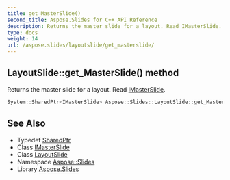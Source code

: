 ```yaml
---
title: get_MasterSlide()
second_title: Aspose.Slides for C++ API Reference
description: Returns the master slide for a layout. Read IMasterSlide.
type: docs
weight: 14
url: /aspose.slides/layoutslide/get_masterslide/
---
```

## LayoutSlide::get_MasterSlide() method


Returns the master slide for a layout. Read [IMasterSlide](../../imasterslide/).

```cpp
System::SharedPtr<IMasterSlide> Aspose::Slides::LayoutSlide::get_MasterSlide() override
```

## See Also

* Typedef [SharedPtr](../../../system/sharedptr/)
* Class [IMasterSlide](../../imasterslide/)
* Class [LayoutSlide](../)
* Namespace [Aspose::Slides](../../)
* Library [Aspose.Slides](../../../)